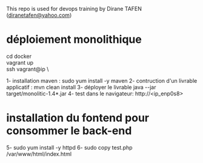 This repo is used for devops training by Dirane TAFEN (diranetafen@yahoo.com)
# déploiement monolithique
cd docker \
vagrant up \
ssh vagrant@ip \

1- installation maven :
sudo yum install -y maven
2- contruction d'un livrable applicatif :
mvn clean install
3- déployer le livrable 
java --jar target/monolitic-1.4*.jar
4- test dans le navigateur: 
http://<ip_enp0s8>

# installation du fontend pour consommer le back-end
5-  sudo yum install -y httpd
6-  sudo copy  test.php /var/www/html/index.html

